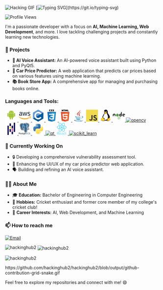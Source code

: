 ![Hacking GIF](https://gifdb.com/images/high/green-static-background-hacking-zxdixjwjemrjnoen.gif)
[![Typing SVG](https://readme-typing-svg.herokuapp.com?color=blue&lines=Hi+there,+I'm+Jatin+Talekar+👋;Welcome+to+my+GitHub!)](https://git.io/typing-svg)

![Profile Views](https://komarev.com/ghpvc/?username=hackinghub2&color=blue)

I'm a passionate developer with a focus on **AI, Machine Learning, Web Development**, and more. I love tackling challenging projects and constantly learning new technologies.

### 🚀 Projects
- **🌟 AI Voice Assistant:** An AI-powered voice assistant built using Python and PyQt5.
- **🚗 Car Price Predictor:** A web application that predicts car prices based on various features using machine learning.
- **📚 Book Store App:** A comprehensive app for managing and purchasing books online.

<h3 align="left">Languages and Tools:</h3>
<p align="left">
  <a href="https://developer.android.com" target="_blank" rel="noreferrer">
    <img src="https://raw.githubusercontent.com/devicons/devicon/master/icons/android/android-original-wordmark.svg" alt="android" width="40" height="40"/>
  </a>
  <a href="https://aws.amazon.com" target="_blank" rel="noreferrer">
    <img src="https://raw.githubusercontent.com/devicons/devicon/master/icons/amazonwebservices/amazonwebservices-original-wordmark.svg" alt="aws" width="40" height="40"/>
  </a>
  <a href="https://www.cprogramming.com/" target="_blank" rel="noreferrer">
    <img src="https://raw.githubusercontent.com/devicons/devicon/master/icons/c/c-original.svg" alt="c" width="40" height="40"/>
  </a>
  <a href="https://www.w3schools.com/css/" target="_blank" rel="noreferrer">
    <img src="https://raw.githubusercontent.com/devicons/devicon/master/icons/css3/css3-original-wordmark.svg" alt="css3" width="40" height="40"/>
  </a>

  </a>
  <a href="https://www.w3.org/html/" target="_blank" rel="noreferrer">
    <img src="https://raw.githubusercontent.com/devicons/devicon/master/icons/html5/html5-original-wordmark.svg" alt="html5" width="40" height="40"/>
  </a>
  <a href="https://www.java.com" target="_blank" rel="noreferrer">
    <img src="https://raw.githubusercontent.com/devicons/devicon/master/icons/java/java-original.svg" alt="java" width="40" height="40"/>
  </a>
  <a href="https://developer.mozilla.org/en-US/docs/Web/JavaScript" target="_blank" rel="noreferrer">
    <img src="https://raw.githubusercontent.com/devicons/devicon/master/icons/javascript/javascript-original.svg" alt="javascript" width="40" height="40"/>
  </a>
  <a href="https://www.linux.org/" target="_blank" rel="noreferrer">
    <img src="https://raw.githubusercontent.com/devicons/devicon/master/icons/linux/linux-original.svg" alt="linux" width="40" height="40"/>
  </a>
  <a href="https://nodejs.org" target="_blank" rel="noreferrer">
    <img src="https://raw.githubusercontent.com/devicons/devicon/master/icons/nodejs/nodejs-original-wordmark.svg" alt="nodejs" width="40" height="40"/>
  </a>
  <a href="https://opencv.org/" target="_blank" rel="noreferrer">
    <img src="https://www.vectorlogo.zone/logos/opencv/opencv-icon.svg" alt="opencv" width="40" height="40"/>
  </a>
  <a href="https://pandas.pydata.org/" target="_blank" rel="noreferrer">
    <img src="https://raw.githubusercontent.com/devicons/devicon/2ae2a900d2f041da66e950e4d48052658d850630/icons/pandas/pandas-original.svg" alt="pandas" width="40" height="40"/>
  </a>
  <a href="https://www.postgresql.org" target="_blank" rel="noreferrer">
    <img src="https://raw.githubusercontent.com/devicons/devicon/master/icons/postgresql/postgresql-original-wordmark.svg" alt="postgresql" width="40" height="40"/>
  </a>
  <a href="https://www.python.org" target="_blank" rel="noreferrer">
    <img src="https://raw.githubusercontent.com/devicons/devicon/master/icons/python/python-original.svg" alt="python" width="40" height="40"/>
  </a>
  <a href="https://www.qt.io/" target="_blank" rel="noreferrer">
    <img src="https://upload.wikimedia.org/wikipedia/commons/0/0b/Qt_logo_2016.svg" alt="qt" width="40" height="40"/>
  </a>
  <a href="https://reactjs.org/" target="_blank" rel="noreferrer">
    <img src="https://raw.githubusercontent.com/devicons/devicon/master/icons/react/react-original-wordmark.svg" alt="react" width="40" height="40"/>
  </a>

  <a href="https://scikit-learn.org/" target="_blank" rel="noreferrer">
    <img src="https://upload.wikimedia.org/wikipedia/commons/0/05/Scikit_learn_logo_small.svg" alt="scikit_learn" width="40" height="40"/>
  </a>
</p>

### 🌱 Currently Working On
- 🔒 Developing a comprehensive vulnerability assessment tool.
- 🎨 Enhancing the UI/UX of my car price predictor web application.
- 🗣️ Building and refining an AI voice assistant.

### 🧑‍💻 About Me
- 🎓 **Education:** Bachelor of Engineering in Computer Engineering
- 🏏 **Hobbies:** Cricket enthusiast and former core member of my college's cricket club!
- 💼 **Career Interests:** AI, Web Development, and Machine Learning

### 📫 How to reach me
[![Email](https://img.shields.io/badge/-Email-D14836?style=flat-square&logo=gmail&logoColor=white)](mailto:jtalekar2003@gmail.com)
<p>
  <img align="left" src="https://github-readme-stats.vercel.app/api/top-langs?username=hackinghub2&show_icons=true&locale=en&layout=compact&theme=merko" alt="hackinghub2" />
</p>
<p>&nbsp;<img align="center" src="https://github-readme-stats.vercel.app/api?username=hackinghub2&show_icons=true&locale=en&theme=merko" alt="hackinghub2" /></p>
<p><img align="center" src="https://github-readme-streak-stats.herokuapp.com/?user=hackinghub2&theme=merko" alt="hackinghub2" /></p>
https://github.com/hackinghub2/hackinghub2/blob/output/github-contribution-grid-snake.gif

Feel free to explore my repositories and connect with me! 😄
